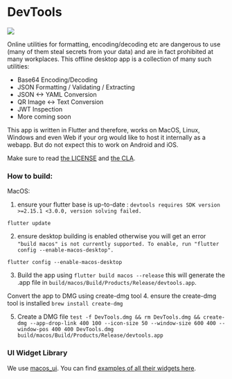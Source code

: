 # DevTools

<img src="https://user-images.githubusercontent.com/19304/147850849-b72566e9-86f5-4349-ae7f-7e8b07088cea.png"/>

Online utilities for formatting, encoding/decoding etc are dangerous to use (many of them steal secrets from your data) and are in fact prohibited at many workplaces. This offline desktop app is a collection of many such utilities:

 - Base64 Encoding/Decoding
 - JSON Formatting / Validating / Extracting
 - JSON <-> YAML Conversion
 - QR Image <-> Text Conversion
 - JWT Inspection
 - More coming soon

This app is written in Flutter and therefore, works on MacOS, Linux, Windows and even Web if your org would like to host it internally as a webapp. But do not expect this to work on Android and iOS.

Make sure to read [the LICENSE](/LICENSE.md) and [the CLA](/CLA.md).

### How to build:

MacOS:

1. ensure your flutter base is up-to-date : `devtools requires SDK version >=2.15.1 <3.0.0, version solving failed.`

`flutter update`

2. ensure desktop building is enabled otherwise you will get an error `"build macos" is not currently supported. To enable, run "flutter config --enable-macos-desktop".`

`flutter config --enable-macos-desktop`

3. Build the app using 
`flutter build macos --release` 
this will generate the .app file in `build/macos/Build/Products/Release/devtools.app`.

Convert the app to DMG using create-dmg tool
4. ensure the create-dmg tool is installed
`brew install create-dmg`

5. Create a DMG file
`test -f DevTools.dmg && rm DevTools.dmg && create-dmg --app-drop-link 400 100 --icon-size 50 --window-size 600 400 --window-pos 400 400 DevTools.dmg build/macos/Build/Products/Release/devtools.app`

### UI Widget Library

We use [macos_ui](https://github.com/GroovinChip/macos_ui). You can find [examples of all their widgets here](https://github.com/GroovinChip/macos_ui/tree/dev/example/lib/pages).